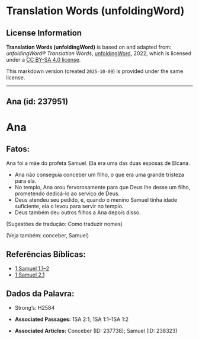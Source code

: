 # Translation Words (unfoldingWord)

## License Information

**Translation Words (unfoldingWord)** is based on and adapted from: _unfoldingWord® Translation Words_, [unfoldingWord](https://unfoldingword.org/utw), 2022, which is licensed under a [CC BY-SA 4.0 license](https://creativecommons.org/licenses/by-sa/4.0/legalcode.en).

This markdown version (created `2025-10-09`) is provided under the same license.



--------------------------------

## Ana (id: 237951)

Ana
===

Fatos:
------

Ana foi a mãe do profeta Samuel. Ela era uma das duas esposas de Elcana.

* Ana não conseguia conceber um filho, o que era uma grande tristeza para ela.
* No templo, Ana orou fervorosamente para que Deus lhe desse um filho, prometendo dedicá\-lo ao serviço de Deus.
* Deus atendeu seu pedido, e, quando o menino Samuel tinha idade suficiente, ela o levou para servir no templo.
* Deus também deu outros filhos a Ana depois disso.

(Sugestões de tradução: Como traduzir nomes)

(Veja também: conceber, Samuel)

Referências Bíblicas:
---------------------

* [1 Samuel 1\.1–2](https://ref.ly/1Sam1:1-1Sam1:2)
* [1 Samuel 2\.1](https://ref.ly/1Sam2:1)

Dados da Palavra:
-----------------

* Strong’s: H2584

* **Associated Passages:** 1SA 2:1; 1SA 1:1–1SA 1:2
* **Associated Articles:** Conceber (ID: 237738); Samuel (ID: 238323)

